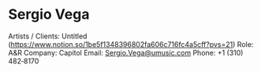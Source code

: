 # Sergio Vega

Artists / Clients: Untitled (https://www.notion.so/1be5f1348396802fa606c716fc4a5cff?pvs=21)
Role: A&R
Company: Capitol
Email: Sergio.Vega@umusic.com
Phone: +1 (310) 482‑8170